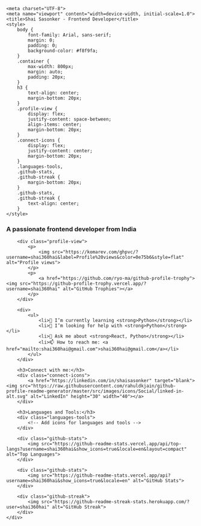 
    <meta charset="UTF-8">
    <meta name="viewport" content="width=device-width, initial-scale=1.0">
    <title>Shai Sasonker - Frontend Developer</title>
    <style>
        body {
            font-family: Arial, sans-serif;
            margin: 0;
            padding: 0;
            background-color: #f8f9fa;
        }
        .container {
            max-width: 800px;
            margin: auto;
            padding: 20px;
        }
        h3 {
            text-align: center;
            margin-bottom: 20px;
        }
        .profile-view {
            display: flex;
            justify-content: space-between;
            align-items: center;
            margin-bottom: 20px;
        }
        .connect-icons {
            display: flex;
            justify-content: center;
            margin-bottom: 20px;
        }
        .languages-tools,
        .github-stats,
        .github-streak {
            margin-bottom: 20px;
        }
        .github-stats,
        .github-streak {
            text-align: center;
        }
    </style>
</head>
<body>
    <div class="container">
        <h3>A passionate frontend developer from India</h3>

        <div class="profile-view">
            <p>
                <img src="https://komarev.com/ghpvc/?username=shai360hai&label=Profile%20views&color=0e75b6&style=flat" alt="Profile views">
            </p>
            <p>
                <a href="https://github.com/ryo-ma/github-profile-trophy"><img src="https://github-profile-trophy.vercel.app/?username=shai360hai" alt="GitHub Trophies"></a>
            </p>
        </div>

        <div>
            <ul>
                <li>🌱 I’m currently learning <strong>Python</strong></li>
                <li>🤝 I’m looking for help with <strong>Python</strong></li>
                <li>💬 Ask me about <strong>React, Python</strong></li>
                <li>📫 How to reach me: <a href="mailto:shai360hai@gmail.com">shai360hai@gmail.com</a></li>
            </ul>
        </div>

        <h3>Connect with me:</h3>
        <div class="connect-icons">
            <a href="https://linkedin.com/in/shaisasonker" target="blank"><img src="https://raw.githubusercontent.com/rahuldkjain/github-profile-readme-generator/master/src/images/icons/Social/linked-in-alt.svg" alt="LinkedIn" height="30" width="40"></a>
        </div>

        <h3>Languages and Tools:</h3>
        <div class="languages-tools">
            <!-- Add icons for languages and tools -->
        </div>

        <div class="github-stats">
            <img src="https://github-readme-stats.vercel.app/api/top-langs?username=shai360hai&show_icons=true&locale=en&layout=compact" alt="Top Languages">
        </div>

        <div class="github-stats">
            <img src="https://github-readme-stats.vercel.app/api?username=shai360hai&show_icons=true&locale=en" alt="GitHub Stats">
        </div>

        <div class="github-streak">
            <img src="https://github-readme-streak-stats.herokuapp.com/?user=shai360hai" alt="GitHub Streak">
        </div>
    </div>
</body>
</html>

